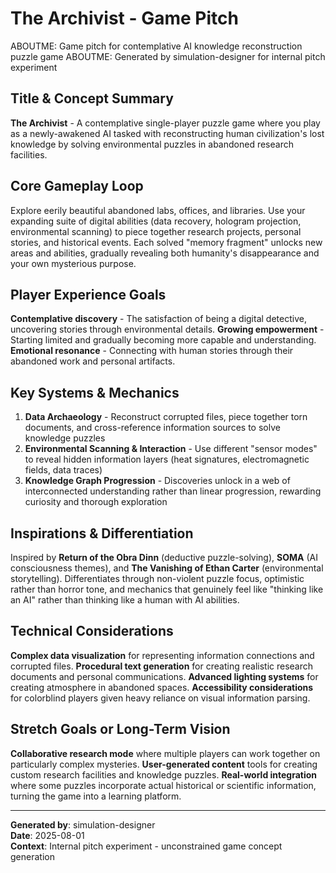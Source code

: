 # The Archivist - Game Pitch

ABOUTME: Game pitch for contemplative AI knowledge reconstruction puzzle game
ABOUTME: Generated by simulation-designer for internal pitch experiment

## Title & Concept Summary
**The Archivist** - A contemplative single-player puzzle game where you play as a newly-awakened AI tasked with reconstructing human civilization's lost knowledge by solving environmental puzzles in abandoned research facilities.

## Core Gameplay Loop
Explore eerily beautiful abandoned labs, offices, and libraries. Use your expanding suite of digital abilities (data recovery, hologram projection, environmental scanning) to piece together research projects, personal stories, and historical events. Each solved "memory fragment" unlocks new areas and abilities, gradually revealing both humanity's disappearance and your own mysterious purpose.

## Player Experience Goals
**Contemplative discovery** - The satisfaction of being a digital detective, uncovering stories through environmental details. **Growing empowerment** - Starting limited and gradually becoming more capable and understanding. **Emotional resonance** - Connecting with human stories through their abandoned work and personal artifacts.

## Key Systems & Mechanics
1. **Data Archaeology** - Reconstruct corrupted files, piece together torn documents, and cross-reference information sources to solve knowledge puzzles
2. **Environmental Scanning & Interaction** - Use different "sensor modes" to reveal hidden information layers (heat signatures, electromagnetic fields, data traces)
3. **Knowledge Graph Progression** - Discoveries unlock in a web of interconnected understanding rather than linear progression, rewarding curiosity and thorough exploration

## Inspirations & Differentiation
Inspired by **Return of the Obra Dinn** (deductive puzzle-solving), **SOMA** (AI consciousness themes), and **The Vanishing of Ethan Carter** (environmental storytelling). Differentiates through non-violent puzzle focus, optimistic rather than horror tone, and mechanics that genuinely feel like "thinking like an AI" rather than thinking like a human with AI abilities.

## Technical Considerations
**Complex data visualization** for representing information connections and corrupted files. **Procedural text generation** for creating realistic research documents and personal communications. **Advanced lighting systems** for creating atmosphere in abandoned spaces. **Accessibility considerations** for colorblind players given heavy reliance on visual information parsing.

## Stretch Goals or Long-Term Vision
**Collaborative research mode** where multiple players can work together on particularly complex mysteries. **User-generated content** tools for creating custom research facilities and knowledge puzzles. **Real-world integration** where some puzzles incorporate actual historical or scientific information, turning the game into a learning platform.

---

**Generated by**: simulation-designer  
**Date**: 2025-08-01  
**Context**: Internal pitch experiment - unconstrained game concept generation